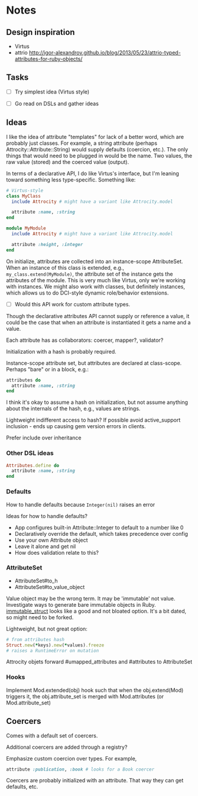 Notes
=====

Design inspiration
------------------

- Virtus
- attrio
  http://igor-alexandrov.github.io/blog/2013/05/23/attrio-typed-attributes-for-ruby-objects/


Tasks
-----

- [ ] Try simplest idea (Virtus style)

- [ ] Go read on DSLs and gather ideas


Ideas
-----

I like the idea of attribute "templates" for lack of a better word, which are
probably just classes. For example, a string attribute (perhaps
Attrocity::Attribute::String) would supply defaults (coercion, etc.). The only
things that would need to be plugged in would be the name. Two values, the raw
value (stored) and the coerced value (output).

In terms of a declarative API, I do like Virtus's interface, but I'm leaning
toward something less type-specific. Something like:

```ruby
# Virtus-style
class MyClass
  include Attrocity # might have a variant like Attrocity.model

  attribute :name, :string
end

module MyModule
  include Attrocity # might have a variant like Attrocity.model

  attribute :height, :integer
end
```

On initialize, attributes are collected into an instance-scope AttributeSet.
When an instance of this class is extended, e.g., `my_class.extend(MyModule)`,
the attribute set of the instance gets the attributes of the module. This is
very much like Virtus, only we're working with instances. We might also work
with classes, but definitely instances, which allows us to do DCI-style dynamic
role/behavior extensions.

- [ ] Would this API work for custom attribute types.

Though the declarative attributes API cannot supply or reference a value, it
could be the case that when an attribute is instantiated it gets a name and a
value.

Each attribute has as collaborators: coercer, mapper?, validator?

Initialization with a hash is probably required.

Instance-scope attribute set, but attributes are declared at class-scope.
Perhaps "bare" or in a block, e.g.:

```ruby
attributes do
  attribute :name, :string
end
```

I think it's okay to assume a hash on initialization, but not assume anything
about the internals of the hash, e.g., values are strings.

Lightweight indifferent access to hash? If possible avoid active_support
inclusion - ends up causing gem version errors in clients.

Prefer include over inheritance

### Other DSL ideas

```ruby
Attributes.define do
  attribute :name, :string
end
```

### Defaults

How to handle defaults because `Integer(nil)` raises an error

Ideas for how to handle defaults?
- App configures built-in Attribute::Integer to default to a number like 0
- Declaratively override the default, which takes precedence over config
- Use your own Attribute object
- Leave it alone and get nil
- How does validation relate to this?

### AttributeSet

- AttributeSet#to_h
- AttributeSet#to_value_object

Value object may be the wrong term. It may be 'immutable' not value. Investigate
ways to generate bare immutable objects in Ruby.
[immutable_struct](https://github.com/iconara/immutable_struct) looks like a
good and not bloated option. It's a bit dated, so might need to be forked.

Lightweight, but not great option:

```ruby
# from attributes hash
Struct.new(*keys).new(*values).freeze
# raises a RuntimeError on mutation
```

Attrocity objets forward #umapped_attributes and #attributes to AttributeSet

### Hooks

Implement Mod.extended(obj) hook such that when the obj.extend(Mod) triggers it,
the obj.attribute_set is merged with Mod.attributes (or Mod.attribute_set)


Coercers
--------

Comes with a default set of coercers.

Additional coercers are added through a registry?

Emphasize custom coercion over types. For example,

```ruby
attribute :publication, :book # looks for a Book coercer
```

Coercers are probably initialized with an attribute. That way they can get
defaults, etc.
